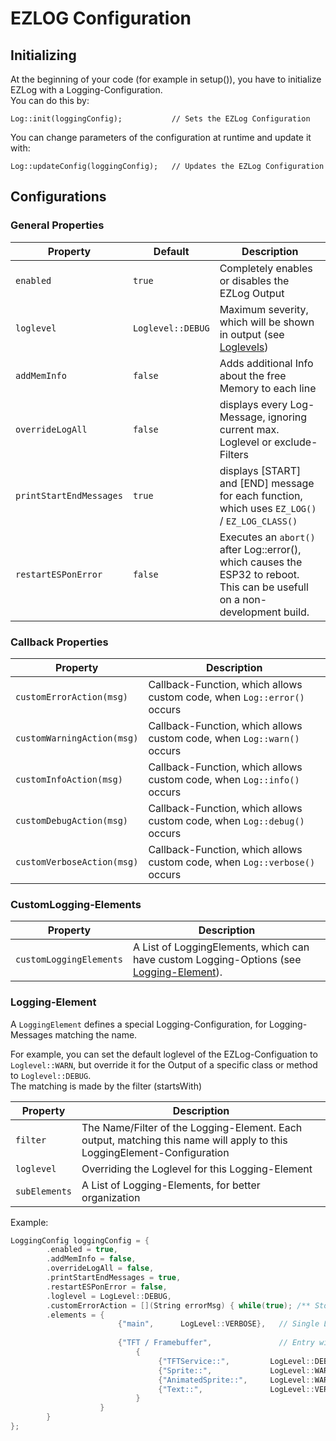 # EZLOG Configuration
## Initializing

At the beginning of your code (for example in setup()), you have to initialize EZLog with a Logging-Configuration.  
You can do this by:
```c+++
Log::init(loggingConfig);           // Sets the EZLog Configuration
```

You can change parameters of the configuration at runtime and update it with:
```c+++
Log::updateConfig(loggingConfig);   // Updates the EZLog Configuration
```

## Configurations
### General Properties

| Property                     | Default           | Description                                                                                                                 |
|------------------------------|-------------------|-----------------------------------------------------------------------------------------------------------------------------|
| `enabled`                    | `true`            | Completely enables or disables the EZLog Output                                                                             |
| `loglevel`                   | `Loglevel::DEBUG` | Maximum severity, which will be shown in output (see [Loglevels](#log-levels))                                              |
| `addMemInfo`                 | `false`           | Adds additional Info about the free Memory to each line                                                                    |
| `overrideLogAll`             | `false`           | displays every Log-Message, ignoring current max. Loglevel or exclude-Filters                                               |
| `printStartEndMessages`      | `true`            | displays [START] and [END] message for each function, which uses `EZ_LOG()` / `EZ_LOG_CLASS()`                              |
| `restartESPonError`          | `false`           | Executes an `abort()` after Log::error(), which causes the ESP32 to reboot. This can be usefull on a non-development build. |


### Callback Properties

| Property                     | Description                                                                   |
|------------------------------|-------------------------------------------------------------------------------|
| `customErrorAction(msg)`     | Callback-Function, which allows custom code, when `Log::error()` occurs       |
| `customWarningAction(msg)`   | Callback-Function, which allows custom code, when `Log::warn()` occurs        |
| `customInfoAction(msg)`      | Callback-Function, which allows custom code, when `Log::info()` occurs        |
| `customDebugAction(msg)`     | Callback-Function, which allows custom code, when `Log::debug()` occurs       |
| `customVerboseAction(msg)`   | Callback-Function, which allows custom code, when `Log::verbose()` occurs     |

### CustomLogging-Elements

| Property                     | Description                                                                                                 |
|------------------------------|-------------------------------------------------------------------------------------------------------------|
| `customLoggingElements`      | A List of LoggingElements, which can have custom Logging-Options (see [Logging-Element](#logging-element)). |


### Logging-Element

A `LoggingElement` defines a special Logging-Configuration, for Logging-Messages matching the name.

For example, you can set the default loglevel of the EZLog-Configuation to `Loglevel::WARN`, but override it for the Output of a specific class or method to  `Loglevel::DEBUG`.   
The matching is made by the filter (startsWith)

| Property      | Description                                                                                                             |
|---------------|-------------------------------------------------------------------------------------------------------------------------|
| `filter`      | The Name/Filter of the Logging-Element. Each output, matching this name will apply to this LoggingElement-Configuration |
| `loglevel`    | Overriding the Loglevel for this Logging-Element                                                                        |
| `subElements` | A List of Logging-Elements, for better organization                                                     |





Example:
```c++
LoggingConfig loggingConfig = {
        .enabled = true,
        .addMemInfo = false,
        .overrideLogAll = false,
        .printStartEndMessages = true,
        .restartESPonError = false,        
        .loglevel = LogLevel::DEBUG,
        .customErrorAction = [](String errorMsg) { while(true); /** Stop execution */ },
        .elements = {
                        {"main",      LogLevel::VERBOSE},   // Single LoggingElement
                        
                        {"TFT / Framebuffer",               // Entry with Sub-Elements
                            {
                                 {"TFTService::",         LogLevel::DEBUG},
                                 {"Sprite::",             LogLevel::WARN},
                                 {"AnimatedSprite::",     LogLevel::WARN},
                                 {"Text::",               LogLevel::VERBOSE},
                            }
                    }              
        }
};
```